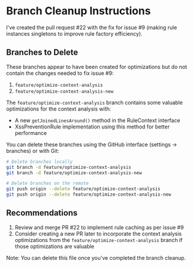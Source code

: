 
# Branch Cleanup Instructions

I've created the pull request #22 with the fix for issue #9 (making rule instances singletons to improve rule factory efficiency). 

## Branches to Delete

These branches appear to have been created for optimizations but do not contain the changes needed to fix issue #9:

1. `feature/optimize-context-analysis`
2. `feature/optimize-context-analysis-new`

The `feature/optimize-context-analysis` branch contains some valuable optimizations for the context analysis with:
- A new `getJoinedLinesAround()` method in the RuleContext interface
- XssPreventionRule implementation using this method for better performance

You can delete these branches using the GitHub interface (settings → branches) or with Git:

```bash
# Delete branches locally
git branch -d feature/optimize-context-analysis
git branch -d feature/optimize-context-analysis-new

# Delete branches on the remote
git push origin --delete feature/optimize-context-analysis
git push origin --delete feature/optimize-context-analysis-new
```

## Recommendations

1. Review and merge PR #22 to implement rule caching as per issue #9
2. Consider creating a new PR later to incorporate the context analysis optimizations from the `feature/optimize-context-analysis` branch if those optimizations are valuable

Note: You can delete this file once you've completed the branch cleanup.
